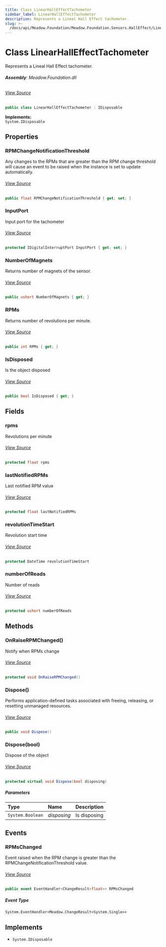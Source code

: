 ```yaml
---
title: Class LinearHallEffectTachometer
sidebar_label: LinearHallEffectTachometer
description: Represents a Lineal Hall Effect tachometer.
slug: >-
  /docs/api/Meadow.Foundation/Meadow.Foundation.Sensors.HallEffect/LinearHallEffectTachometer
---
```

# Class LinearHallEffectTachometer
Represents a Lineal Hall Effect tachometer.

###### **Assembly**: Meadow.Foundation.dll
###### [View Source](https://github.com/WildernessLabs/Meadow.Foundation.git/blob/develop/Source/Meadow.Foundation.Core/Sensors/HallEffect/DigitalTachometer.cs#L9)
```csharp title="Declaration"
public class LinearHallEffectTachometer : IDisposable
```
**Implements:**  
`System.IDisposable`

## Properties
### RPMChangeNotificationThreshold
Any changes to the RPMs that are greater than the RPM change
threshold will cause an event to be raised when the instance is
set to update automatically.
###### [View Source](https://github.com/WildernessLabs/Meadow.Foundation.git/blob/develop/Source/Meadow.Foundation.Core/Sensors/HallEffect/DigitalTachometer.cs#L22)
```csharp title="Declaration"
public float RPMChangeNotificationThreshold { get; set; }
```
### InputPort
Input port for the tachometer
###### [View Source](https://github.com/WildernessLabs/Meadow.Foundation.git/blob/develop/Source/Meadow.Foundation.Core/Sensors/HallEffect/DigitalTachometer.cs#L27)
```csharp title="Declaration"
protected IDigitalInterruptPort InputPort { get; set; }
```
### NumberOfMagnets
Returns number of magnets of the sensor.
###### [View Source](https://github.com/WildernessLabs/Meadow.Foundation.git/blob/develop/Source/Meadow.Foundation.Core/Sensors/HallEffect/DigitalTachometer.cs#L32)
```csharp title="Declaration"
public ushort NumberOfMagnets { get; }
```
### RPMs
Returns number of revolutions per minute.
###### [View Source](https://github.com/WildernessLabs/Meadow.Foundation.git/blob/develop/Source/Meadow.Foundation.Core/Sensors/HallEffect/DigitalTachometer.cs#L37)
```csharp title="Declaration"
public int RPMs { get; }
```
### IsDisposed
Is the object disposed
###### [View Source](https://github.com/WildernessLabs/Meadow.Foundation.git/blob/develop/Source/Meadow.Foundation.Core/Sensors/HallEffect/DigitalTachometer.cs#L62)
```csharp title="Declaration"
public bool IsDisposed { get; }
```
## Fields
### rpms
Revolutions per minute
###### [View Source](https://github.com/WildernessLabs/Meadow.Foundation.git/blob/develop/Source/Meadow.Foundation.Core/Sensors/HallEffect/DigitalTachometer.cs#L42)
```csharp title="Declaration"
protected float rpms
```
### lastNotifiedRPMs
Last notified RPM value
###### [View Source](https://github.com/WildernessLabs/Meadow.Foundation.git/blob/develop/Source/Meadow.Foundation.Core/Sensors/HallEffect/DigitalTachometer.cs#L47)
```csharp title="Declaration"
protected float lastNotifiedRPMs
```
### revolutionTimeStart
Revolution start time
###### [View Source](https://github.com/WildernessLabs/Meadow.Foundation.git/blob/develop/Source/Meadow.Foundation.Core/Sensors/HallEffect/DigitalTachometer.cs#L52)
```csharp title="Declaration"
protected DateTime revolutionTimeStart
```
### numberOfReads
Number of reads
###### [View Source](https://github.com/WildernessLabs/Meadow.Foundation.git/blob/develop/Source/Meadow.Foundation.Core/Sensors/HallEffect/DigitalTachometer.cs#L57)
```csharp title="Declaration"
protected ushort numberOfReads
```
## Methods
### OnRaiseRPMChanged()
Notify when RPMs change
###### [View Source](https://github.com/WildernessLabs/Meadow.Foundation.git/blob/develop/Source/Meadow.Foundation.Core/Sensors/HallEffect/DigitalTachometer.cs#L151)
```csharp title="Declaration"
protected void OnRaiseRPMChanged()
```
### Dispose()
Performs application-defined tasks associated with freeing, releasing, or resetting unmanaged resources.
###### [View Source](https://github.com/WildernessLabs/Meadow.Foundation.git/blob/develop/Source/Meadow.Foundation.Core/Sensors/HallEffect/DigitalTachometer.cs#L158)
```csharp title="Declaration"
public void Dispose()
```
### Dispose(bool)
Dispose of the object
###### [View Source](https://github.com/WildernessLabs/Meadow.Foundation.git/blob/develop/Source/Meadow.Foundation.Core/Sensors/HallEffect/DigitalTachometer.cs#L168)
```csharp title="Declaration"
protected virtual void Dispose(bool disposing)
```

##### Parameters

| Type | Name | Description |
|:--- |:--- |:--- |
| `System.Boolean` | *disposing* | Is disposing |

## Events
### RPMsChanged
Event raised when the RPM change is greater than the 
RPMChangeNotificationThreshold value.
###### [View Source](https://github.com/WildernessLabs/Meadow.Foundation.git/blob/develop/Source/Meadow.Foundation.Core/Sensors/HallEffect/DigitalTachometer.cs#L15)
```csharp title="Declaration"
public event EventHandler<ChangeResult<float>> RPMsChanged
```
##### Event Type
`System.EventHandler<Meadow.ChangeResult<System.Single>>`

## Implements

* `System.IDisposable`
